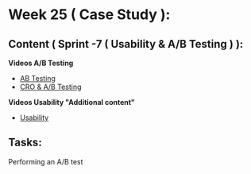# Week 25 ( Case Study ): 
## Content ( Sprint -7 ( Usability & A/B Testing ) ): 

 **Videos A/B Testing**
- [AB Testing](https://www.youtube.com/watch?v=bKtZ4PNryP4)
- [CRO & A/B Testing](https://www.youtube.com/watch?v=z6J_707kHlk)

 **Videos Usability "Additional content"**
- [Usability](https://www.youtube.com/watch?v=E9d7hVmpRTA)
 
## Tasks:
Performing an A/B test
